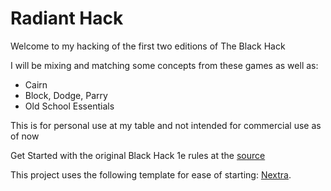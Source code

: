 # Radiant Hack
 
Welcome to my hacking of the first two editions of The Black Hack

I will be mixing and matching some concepts from these games as well as:
- Cairn
- Block, Dodge, Parry
- Old School Essentials

This is for personal use at my table and not intended for commercial use as of now

Get Started with the original Black Hack 1e rules at the [source](https://the-black-hack.jehaisleprintemps.net/)


This project uses the following template for ease of starting: [Nextra](https://nextra.site).
